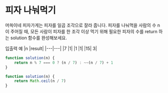 # 피자 나눠먹기

머쓱이네 피자가게는 피자를 일곱 조각으로 잘라 줍니다. 피자를 나눠먹을 사람의 수 n이 주어질 때, 모든 사람이 피자를 한 조각 이상 먹기 위해 필요한 피자의 수를 return 하는 solution 함수를 완성해보세요.

입출력 예
|n |result|
|---|---|
|7 |1|
|1 |1|
|15| 3|

```js
function solution(n) {
    return n % 7 === 0 ? (n / 7) : ~~(n / 7) + 1
}
```

```js
function solution(n) {
    return Math.ceil(n / 7)
}
```
